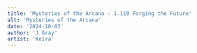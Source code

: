 ```yaml
---
title: 'Mysteries of the Arcana - 1.119 Forging the Future'
alt: 'Mysteries of the Arcana'
date: '2024-10-03'
author: 'J Gray'
artist: 'Keira'
---
```

